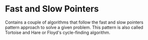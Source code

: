 # Fast and Slow Pointers

Contains a couple of algorithms that follow the fast and slow pointers pattern approach to solve a given problem. This 
pattern is also called Tortoise and Hare or Floyd's cycle-finding algorithm. 